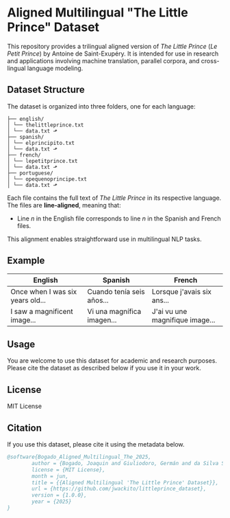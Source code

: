 # Aligned Multilingual "The Little Prince" Dataset

This repository provides a trilingual aligned version of *The Little Prince* (*Le Petit Prince*) by Antoine de Saint-Exupéry. It is intended for use in research and applications involving machine translation, parallel corpora, and cross-lingual language modeling.

## Dataset Structure

The dataset is organized into three folders, one for each language:
```
├── english/
│ └── thelittleprince.txt
│ └── data.txt ⬏
├── spanish/
│ └── elprincipito.txt
│ └── data.txt ⬏
├── french/
│ └── lepetitprince.txt
│ └── data.txt ⬏
├── portuguese/
│ └── opequenoprincipe.txt
│ └── data.txt ⬏
```
Each file contains the full text of *The Little Prince* in its respective language. The files are **line-aligned**, meaning that:
- Line *n* in the English file corresponds to line *n* in the Spanish and French files.

This alignment enables straightforward use in multilingual NLP tasks.

## Example

| English                          | Spanish                           | French                          |
|----------------------------------|------------------------------------|----------------------------------|
| Once when I was six years old... | Cuando tenía seis años...          | Lorsque j'avais six ans...       |
| I saw a magnificent image...   | Vi una magnífica imagen...         | J'ai vu une magnifique image...  |

## Usage

You are welcome to use this dataset for academic and research purposes. Please cite the dataset as described below if you use it in your work.

## License

MIT License

## Citation
If you use this dataset, please cite it using the metadata below.
```bibtex
@software{Bogado_Aligned_Multilingual_The_2025,
        author = {Bogado, Joaquin and Giuliodoro, Germán and da Silva Santana Lopes, Barbara},
        license = {MIT License},
        month = jun,
        title = {{Aligned Multilingual 'The Little Prince' Dataset}},
        url = {https://github.com/jwackito/littleprince_dataset},
        version = {1.0.0},
        year = {2025}
}
```
